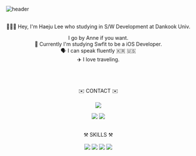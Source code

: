 ![header](https://capsule-render.vercel.app/api?type=waving&color=0:ddd6f3,100:faaca8&height=300&section=header&text=Hey,%20Lovely%20to%20meet%20you!&fontSize=70&fontColor=FAFAFA&animation=fadeIn&desc=Haeju's%20Github%20Profile&descAlignY=65&descAlign=82)

<br>
<div align=center>
  👩🏻‍💻 Hey, I'm Haeju Lee who studying in S/W Development at Dankook Univ.   
  
  I go by Anne if you want.  
  🍎 Currently I'm studying Swfit to be a iOS Developer.  
  🗣 I can speak fluently 🇰🇷 🇺🇸  
  ✈️ I love traveling.
  
  
  <br><br>  
<div align=center> 
✉️ CONTACT ✉️
  <br><br>  
  <img src="https://img.shields.io/badge/heyjudelee98@gmail.com-EA4335?style=for-the-badge&logo=gmail&logoColor=white">  
  
  <a href="https://www.instagram.com/had2_you"><img src="https://img.shields.io/badge/instagram-E4405F?style=for-the-badge&logo=instagram&logoColor=white"></a>
  <a href="https://blog.naver.com/8203015"><img src="https://img.shields.io/badge/blog-03C75A?style=for-the-badge&logo=naver&logoColor=white"></a>
<br><br>   
  
  
  
  <div align=center> 
⚒️ SKILLS ⚒️
      <br><br>  
      <img src="https://img.shields.io/badge/iOS-000000?style=for-the-badge&logo=ios&logoColor=white"></a>
      <img src="https://img.shields.io/badge/swift-F05138?style=for-the-badge&logo=swift&logoColor=white"></a>
      <img src="https://img.shields.io/badge/xcode-147EFB?style=for-the-badge&logo=xcode&logoColor=white"></a>
      <img src="https://img.shields.io/badge/C++-00599C?style=for-the-badge&logo=cplusplus&logoColor=white"></a>
      
